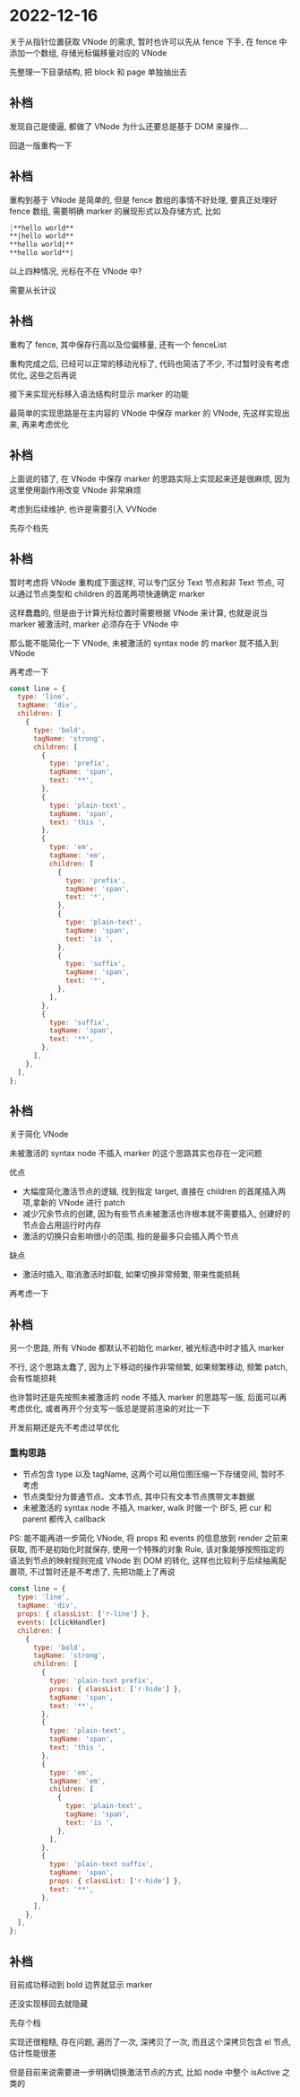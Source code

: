 # 2022-12-16

关于从指针位置获取 VNode 的需求, 暂时也许可以先从 fence 下手, 在 fence 中添加一个数组, 存储光标偏移量对应的 VNode

先整理一下目录结构, 把 block 和 page 单独抽出去

## 补档

发现自己是傻逼, 都做了 VNode 为什么还要总是基于 DOM 来操作....

回退一版重构一下

## 补档

重构到基于 VNode 是简单的, 但是 fence 数组的事情不好处理, 要真正处理好 fence 数组, 需要明确 marker 的展现形式以及存储方式, 比如

```markdown
|**hello world**
**|hello world**
**hello world|**
**hello world**|
```

以上四种情况, 光标在不在 VNode 中?

需要从长计议

## 补档

重构了 fence, 其中保存行高以及位偏移量, 还有一个 fenceList

重构完成之后, 已经可以正常的移动光标了, 代码也简洁了不少, 不过暂时没有考虑优化, 这些之后再说

接下来实现光标移入语法结构时显示 marker 的功能

最简单的实现思路是在主内容的 VNode 中保存 marker 的 VNode, 先这样实现出来, 再来考虑优化

## 补档

上面说的错了, 在 VNode 中保存 marker 的思路实际上实现起来还是很麻烦, 因为这里使用副作用改变 VNode 非常麻烦

考虑到后续维护, 也许是需要引入 VVNode

先存个档先

## 补档

暂时考虑将 VNode 重构成下面这样, 可以专门区分 Text 节点和非 Text 节点, 可以通过节点类型和 children 的首尾两项快速确定 marker

这样蠢蠢的, 但是由于计算光标位置时需要根据 VNode 来计算, 也就是说当 marker 被激活时, marker 必须存在于 VNode 中

那么能不能简化一下 VNode, 未被激活的 syntax node 的 marker 就不插入到 VNode

再考虑一下

```js
const line = {
  type: 'line',
  tagName: 'div',
  children: [
    {
      type: 'bold',
      tagName: 'strong',
      children: [
        {
          type: 'prefix',
          tagName: 'span',
          text: '**',
        },
        {
          type: 'plain-text',
          tagName: 'span',
          text: 'this ',
        },
        {
          type: 'em',
          tagName: 'em',
          children: [
            {
              type: 'prefix',
              tagName: 'span',
              text: '*',
            },
            {
              type: 'plain-text',
              tagName: 'span',
              text: 'is ',
            },
            {
              type: 'suffix',
              tagName: 'span',
              text: '*',
            },
          ],
        },
        {
          type: 'suffix',
          tagName: 'span',
          text: '**',
        },
      ],
    },
  ],
};
```

## 补档

关于简化 VNode

未被激活的 syntax node 不插入 marker 的这个思路其实也存在一定问题

优点

- 大幅度简化激活节点的逻辑, 找到指定 target, 直接在 children 的首尾插入两项,拿新的 VNode 进行 patch
- 减少冗余节点的创建, 因为有些节点未被激活也许根本就不需要插入, 创建好的节点会占用运行时内存
- 激活的切换只会影响很小的范围, 指的是最多只会插入两个节点

缺点

- 激活时插入, 取消激活时卸载, 如果切换非常频繁, 带来性能损耗

再考虑一下

## 补档

另一个思路, 所有 VNode 都默认不初始化 marker, 被光标选中时才插入 marker

不行, 这个思路太蠢了, 因为上下移动的操作非常频繁, 如果频繁移动, 频繁 patch, 会有性能损耗

也许暂时还是先按照未被激活的 node 不插入 marker 的思路写一版, 后面可以再考虑优化, 或者再开个分支写一版总是提前渲染的对比一下

开发前期还是先不考虑过早优化

### 重构思路

- 节点包含 type 以及 tagName, 这两个可以用位图压缩一下存储空间, 暂时不考虑
- 节点类型分为普通节点、文本节点, 其中只有文本节点携带文本数据
- 未被激活的 syntax node 不插入 marker, walk 时做一个 BFS, 把 cur 和 parent 都传入 callback

PS: 能不能再进一步简化 VNode, 将 props 和 events 的信息放到 render 之前来获取, 而不是初始化时就保存, 使用一个特殊的对象 Rule, 该对象能够按照指定的语法到节点的映射规则完成 VNode 到 DOM 的转化, 这样也比较利于后续抽离配置项, 不过暂时还是不考虑了, 先把功能上了再说

```js
const line = {
  type: 'line',
  tagName: 'div',
  props: { classList: ['r-line'] },
  events: [clickHandler]
  children: [
    {
      type: 'bold',
      tagName: 'strong',
      children: [
        {
          type: 'plain-text prefix',
          props: { classList: ['r-hide'] },
          tagName: 'span',
          text: '**',
        },
        {
          type: 'plain-text',
          tagName: 'span',
          text: 'this ',
        },
        {
          type: 'em',
          tagName: 'em',
          children: [
            {
              type: 'plain-text',
              tagName: 'span',
              text: 'is ',
            },
          ],
        },
        {
          type: 'plain-text suffix',
          tagName: 'span',
          props: { classList: ['r-hide'] },
          text: '**',
        },
      ],
    },
  ],
};
```

## 补档

目前成功移动到 bold 边界就显示 marker

还没实现移回去就隐藏

先存个档

实现还很粗糙, 存在问题, 遍历了一次, 深拷贝了一次, 而且这个深拷贝包含 el 节点, 估计性能很差

但是目前来说需要进一步明确切换激活节点的方式, 比如 node 中整个 isActive 之类的

